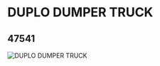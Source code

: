 # DUPLO DUMPER TRUCK
## 47541
![DUPLO DUMPER TRUCK](https://lc-www-live-s.legocdn.com/media/bricks/5/2/4207819.jpg)
